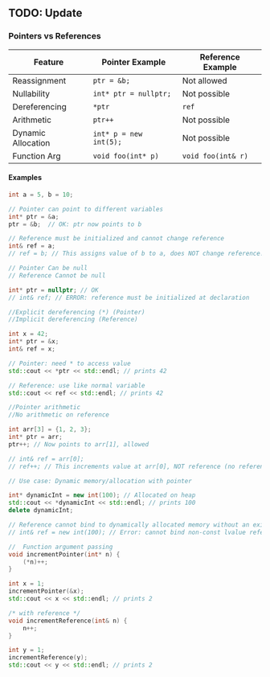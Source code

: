 ## TODO: Update



### Pointers vs References

| Feature            | Pointer Example        | Reference Example  |
| ------------------ | ---------------------- | ------------------ |
| Reassignment       | `ptr = &b;`            | Not allowed        |
| Nullability        | `int* ptr = nullptr;`  | Not possible       |
| Dereferencing      | `*ptr`                 | `ref`              |
| Arithmetic         | `ptr++`                | Not possible       |
| Dynamic Allocation | `int* p = new int(5);` | Not possible       |
| Function Arg       | `void foo(int* p)`     | `void foo(int& r)` |


#### Examples

```cpp
int a = 5, b = 10;

// Pointer can point to different variables
int* ptr = &a;
ptr = &b;  // OK: ptr now points to b

// Reference must be initialized and cannot change reference
int& ref = a;
// ref = b; // This assigns value of b to a, does NOT change reference!

```


```cpp
// Pointer Can be null 
// Reference Cannot be null

int* ptr = nullptr; // OK
// int& ref; // ERROR: reference must be initialized at declaration
```


```cpp
//Explicit dereferencing (*) (Pointer) 
//Implicit dereferencing (Reference)

int x = 42;
int* ptr = &x;
int& ref = x;

// Pointer: need * to access value
std::cout << *ptr << std::endl; // prints 42

// Reference: use like normal variable
std::cout << ref << std::endl; // prints 42
```

```cpp
//Pointer arithmetic
//No arithmetic on reference

int arr[3] = {1, 2, 3};
int* ptr = arr;
ptr++; // Now points to arr[1], allowed

// int& ref = arr[0];
// ref++; // This increments value at arr[0], NOT reference (no reference arithmetic)
```

```cpp
// Use case: Dynamic memory/allocation with pointer

int* dynamicInt = new int(100); // Allocated on heap
std::cout << *dynamicInt << std::endl; // prints 100
delete dynamicInt;

// Reference cannot bind to dynamically allocated memory without an existing variable
// int& ref = new int(100); // Error: cannot bind non-const lvalue reference to temporary
```

```cpp
//  Function argument passing
void incrementPointer(int* n) {
    (*n)++;
}

int x = 1;
incrementPointer(&x);
std::cout << x << std::endl; // prints 2

/* with reference */
void incrementReference(int& n) {
    n++;
}

int y = 1;
incrementReference(y);
std::cout << y << std::endl; // prints 2
```